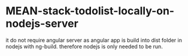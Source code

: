 # MEAN-stack-todolist-locally-on-nodejs-server

it do not require angular server as angular app is build into dist folder in nodejs with ng-build. therefore nodejs is only needed to be run.
